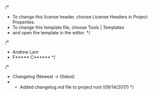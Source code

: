 /* 
 * To change this license header, choose License Headers in Project Properties.
 * To change this template file, choose Tools | Templates
 * and open the template in the editor.
 */

/*
 * Andrew Lam
 * F***** C******
 */

/*
 * Changelog (Newest -> Oldest)
 *  - Added changelog.md file to project root (09/14/2017)
 */